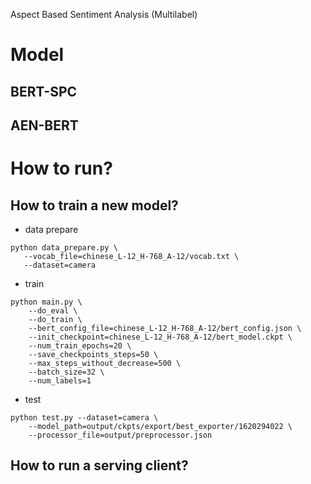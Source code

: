 Aspect Based Sentiment Analysis (Multilabel)

# Model
## BERT-SPC
## AEN-BERT

# How to run?
## How to train a new model?

- data prepare

```
python data_prepare.py \
   --vocab_file=chinese_L-12_H-768_A-12/vocab.txt \
   --dataset=camera
```

- train

```
python main.py \
    --do_eval \
    --do_train \
    --bert_config_file=chinese_L-12_H-768_A-12/bert_config.json \
    --init_checkpoint=chinese_L-12_H-768_A-12/bert_model.ckpt \
    --num_train_epochs=20 \
    --save_checkpoints_steps=50 \
    --max_steps_without_decrease=500 \
    --batch_size=32 \
    --num_labels=1
```

- test

```
python test.py --dataset=camera \
	--model_path=output/ckpts/export/best_exporter/1620294022 \
	--processor_file=output/preprocessor.json
```

## How to run a serving client?

